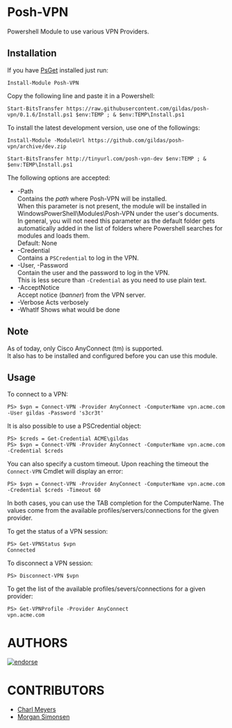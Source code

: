 # Posh-VPN
Powershell Module to use various VPN Providers.

Installation
------------

If you have [PsGet](http://psget.net) installed just run:
```posh
Install-Module Posh-VPN
```

Copy the following line and paste it in a Powershell:

```posh
Start-BitsTransfer https://raw.githubusercontent.com/gildas/posh-vpn/0.1.6/Install.ps1 $env:TEMP ; & $env:TEMP\Install.ps1
```

To install the latest development version, use one of the followings:

```posh
Install-Module -ModuleUrl https://github.com/gildas/posh-vpn/archive/dev.zip
```

```posh
Start-BitsTransfer http://tinyurl.com/posh-vpn-dev $env:TEMP ; & $env:TEMP\Install.ps1
```



The following options are accepted:
- -Path  
  Contains the *path* where Posh-VPN will be installed.  
  When this parameter is not present, the module will be installed in WindowsPowerShell\Modules\Posh-VPN under the user's documents.  
  In general, you will not need this parameter as the default folder gets automatically added in the list of folders where Powershell searches for modules and loads them.  
  Default: None
- -Credential  
  Contains a `PSCredential` to log in the VPN.
- -User, -Password  
  Contain the user and the password to log in the VPN.  
  This is less secure than `-Credential` as you need to use plain text.
- -AcceptNotice  
  Accept notice (*banner*) from the VPN server.
- -Verbose
  Acts verbosely
- -WhatIf
  Shows what would be done 

Note
----

As of today, only Cisco AnyConnect (tm) is supported.  
It also has to be installed and configured before you can use this module.

Usage
-----

To connect to a VPN:
```posh
PS> $vpn = Connect-VPN -Provider AnyConnect -ComputerName vpn.acme.com -User gildas -Password 's3cr3t'
```

It is also possible to use a PSCredential object:
```posh
PS> $creds = Get-Credential ACME\gildas
PS> $vpn = Connect-VPN -Provider AnyConnect -ComputerName vpn.acme.com -Credential $creds
```

You can also specify a custom timeout. Upon reaching the timeout the `Connect-VPN` Cmdlet will display an error:
```posh
PS> $vpn = Connect-VPN -Provider AnyConnect -ComputerName vpn.acme.com -Credential $creds -Timeout 60
```

In both cases, you can use the TAB completion for the ComputerName. The values come from the available profiles/servers/connections for the given provider.

To get the status of a VPN session:
```posh
PS> Get-VPNStatus $vpn
Connected
```

To disconnect a VPN session:
```posh
PS> Disconnect-VPN $vpn
```

To get the list of the available profiles/severs/connections for a given provider:
```posh
PS> Get-VPNProfile -Provider AnyConnect
vpn.acme.com
```

AUTHORS
=======
[![endorse](https://api.coderwall.com/gildas/endorsecount.png)](https://coderwall.com/gildas)

CONTRIBUTORS
============
- [Charl Meyers](https://github.com/charlmeyers-bee123)
- [Morgan Simonsen](https://github.com/morgansimonsen)
